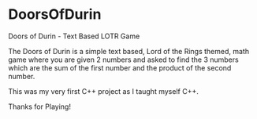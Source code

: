 # DoorsOfDurin
Doors of Durin - Text Based LOTR Game

The Doors of Durin is a simple text based, Lord of the Rings themed, math game where you are given 2 numbers and asked to find the 3 numbers which
are the sum of the first number and the product of the second number.

This was my very first C++ project as I taught myself C++.

Thanks for Playing!
